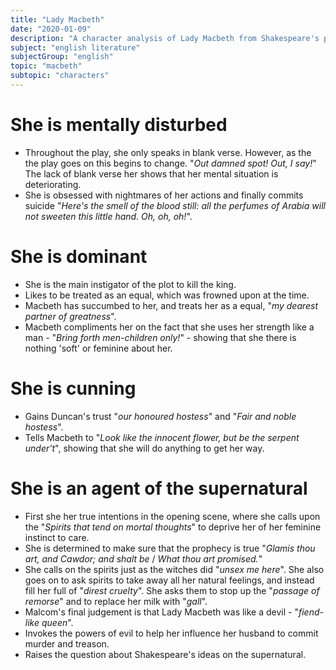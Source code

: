 ```yaml
---
title: "Lady Macbeth"
date: "2020-01-09"
description: "A character analysis of Lady Macbeth from Shakespeare's play, Macbeth."
subject: "english literature"
subjectGroup: "english"
topic: "macbeth"
subtopic: "characters"
---
```


# She is mentally disturbed

- Throughout the play, she only speaks in blank verse. However, as the the play goes on this begins to change. "_Out damned spot! Out, I say!_" The lack of blank verse her shows that her mental situation is deteriorating.
- She is obsessed with nightmares of her actions and finally commits suicide "_Here's the smell of the blood still: all the
  perfumes of Arabia will not sweeten this little hand. Oh, oh, oh!_".

# She is dominant

- She is the main instigator of the plot to kill the king.
- Likes to be treated as an equal, which was frowned upon at the time.
- Macbeth has succumbed to her, and treats her as a equal, "_my dearest partner of greatness_".
- Macbeth compliments her on the fact that she uses her strength like a man - "_Bring forth men-children only!_" - showing that she there is nothing 'soft' or feminine about her.

# She is cunning

- Gains Duncan's trust "_our honoured hostess_" and "_Fair and noble hostess_".
- Tells Macbeth to "_Look like the innocent flower, but be the serpent under't_", showing that she will do anything to get her way.

# She is an agent of the supernatural

- First she her true intentions in the opening scene, where she calls upon the "_Spirits that tend on mortal thoughts_" to deprive her of her feminine instinct to care.
- She is determined to make sure that the prophecy is true "_Glamis thou art, and Cawdor; and shalt be_ / _What thou art promised._"
- She calls on the spirits just as the witches did "_unsex me here_". She also goes on to ask spirits to take away all her natural feelings, and instead fill her full of "_direst cruelty_". She asks them to stop up the "_passage of remorse_" and to replace her milk with "_gall_".
- Malcom's final judgement is that Lady Macbeth was like a devil - "_fiend-like queen_".
- Invokes the powers of evil to help her influence her husband to commit murder and treason.
- Raises the question about Shakespeare's ideas on the supernatural.
